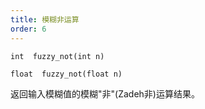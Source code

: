 ```yaml
---
title: 模糊非运算
order: 6
---
```

`int  fuzzy_not(int n)`

`float  fuzzy_not(float n)`

返回输入模糊值的模糊"非"(Zadeh非)运算结果。